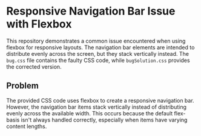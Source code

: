 # Responsive Navigation Bar Issue with Flexbox

This repository demonstrates a common issue encountered when using flexbox for responsive layouts. The navigation bar elements are intended to distribute evenly across the screen, but they stack vertically instead. The `bug.css` file contains the faulty CSS code, while `bugSolution.css` provides the corrected version.

## Problem

The provided CSS code uses flexbox to create a responsive navigation bar. However, the navigation bar items stack vertically instead of distributing evenly across the available width. This occurs because the default flex-basis isn't always handled correctly, especially when items have varying content lengths.